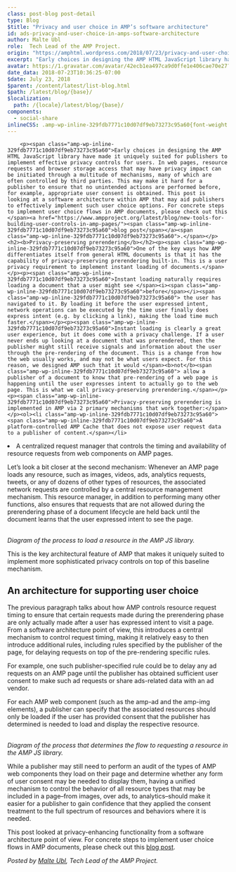 ```yaml
---
class: post-blog post-detail
type: Blog
$title: "Privacy and user choice in AMP’s software architecture"
id: ads-privacy-and-user-choice-in-amps-software-architecture
author: Malte Ubl
role:  Tech Lead of the AMP Project.
origin: "https://amphtml.wordpress.com/2018/07/23/privacy-and-user-choice-in-amps-software-architecture/amp/"
excerpt: "Early choices in designing the AMP HTML JavaScript library have made it uniquely suited for publishers to implement effective privacy controls for users. In web pages, resource requests and browser storage access that may have privacy impact can be initiated through a multitude of mechanisms, many of which are often controlled by third parties. This [&#8230;]"
avatar: https://1.gravatar.com/avatar/42ecb1ea497ca9d0ffe1e406cae70e27?s=96&d=identicon&r=G
date_data: 2018-07-23T10:36:25-07:00
$date: July 23, 2018
$parent: /content/latest/list-blog.html
$path: /latest/blog/{base}/
$localization:
  path: /{locale}/latest/blog/{base}/
components:
  - social-share
inlineCSS: .amp-wp-inline-329fdb7771c10d07df9eb73273c95a60{font-weight:400;}
---
```


<div class="amp-wp-article-content">

		<p><span class="amp-wp-inline-329fdb7771c10d07df9eb73273c95a60">Early choices in designing the AMP HTML JavaScript library have made it uniquely suited for publishers to implement effective privacy controls for users. In web pages, resource requests and browser storage access that may have privacy impact can be initiated through a multitude of mechanisms, many of which are often controlled by third parties. This may make it hard for a publisher to ensure that no unintended actions are performed before, for example, appropriate user consent is obtained. This post is looking at a software architecture within AMP that may aid publishers to effectively implement such user choice options. For concrete steps to implement user choice flows in AMP documents, please check out this </span><a href="https://www.ampproject.org/latest/blog/new-tools-for-building-user-controls-in-amp-pages/"><span class="amp-wp-inline-329fdb7771c10d07df9eb73273c95a60">blog post</span></a><span class="amp-wp-inline-329fdb7771c10d07df9eb73273c95a60">.</span></p><h2><b>Privacy-preserving prerendering</b></h2><p><span class="amp-wp-inline-329fdb7771c10d07df9eb73273c95a60">One of the key ways how AMP differentiates itself from general HTML documents is that it has the capability of privacy-preserving prerendering built-in. This is a user privacy requirement to implement instant loading of documents.</span></p><p><span class="amp-wp-inline-329fdb7771c10d07df9eb73273c95a60">Instant loading naturally requires loading a document that a user might see </span><i><span class="amp-wp-inline-329fdb7771c10d07df9eb73273c95a60">before</span></i><span class="amp-wp-inline-329fdb7771c10d07df9eb73273c95a60"> the user has navigated to it. By loading it before the user expressed intent, network operations can be executed by the time user finally does express intent (e.g. by clicking a link), making the load time much faster.</span></p><p><span class="amp-wp-inline-329fdb7771c10d07df9eb73273c95a60">Instant loading is clearly a great user experience, but it does come with a privacy challenge. If a user never ends up looking at a document that was prerendered, then the publisher might still receive signals and information about the user through the pre-rendering of the document. This is a change from how the web usually works, and may not be what users expect. For this reason, we designed AMP such that it would </span><b>not</b><span class="amp-wp-inline-329fdb7771c10d07df9eb73273c95a60"> allow a publisher of a document to know that pre-rendering of a web page is happening until the user expresses intent to actually go to the web page. This is what we call privacy-preserving prerendering.</span></p><p><span class="amp-wp-inline-329fdb7771c10d07df9eb73273c95a60">Privacy-preserving prerendering is implemented in AMP via 2 primary mechanisms that work together:</span></p><ol><li class="amp-wp-inline-329fdb7771c10d07df9eb73273c95a60"><span class="amp-wp-inline-329fdb7771c10d07df9eb73273c95a60">A platform-controlled AMP Cache that does not expose user request data to a publisher of content.</span></li>
<li class="amp-wp-inline-329fdb7771c10d07df9eb73273c95a60"><span class="amp-wp-inline-329fdb7771c10d07df9eb73273c95a60">A centralized request manager that controls the timing and availability of resource requests from web components on AMP pages.</span></li>
</ol><p><span class="amp-wp-inline-329fdb7771c10d07df9eb73273c95a60">Let’s look a bit closer at the second mechanism: Whenever an AMP page loads any resource, such as images, videos, ads, analytics requests, tweets, or any of dozens of other types of resources, the associated network requests are controlled by a central resource management mechanism. This resource manager, in addition to performing many other functions, also ensures that requests that are not allowed during the prerendering phase of a document lifecycle are held back until the document learns that the user expressed intent to see the page.</span></p><p><amp-img class="alignnone size-full wp-image-2111 amp-wp-enforced-sizes" src="https://amphtml.files.wordpress.com/2018/07/privacy-and-user-choice-in-amp_s-software-architecture-blog-post-e1532367183277.png?w=660" alt="privacy-and-user-choice-in-amp_s-software-architecture-blog-post-e1532367137299.png" srcset="https://amphtml.files.wordpress.com/2018/07/privacy-and-user-choice-in-amp_s-software-architecture-blog-post-e1532367183277.png 344w, https://amphtml.files.wordpress.com/2018/07/privacy-and-user-choice-in-amp_s-software-architecture-blog-post-e1532367183277.png?w=141 141w, https://amphtml.files.wordpress.com/2018/07/privacy-and-user-choice-in-amp_s-software-architecture-blog-post-e1532367183277.png?w=281 281w" sizes="(min-width: 344px) 344px, 100vw" width="344" height="367"></amp-img><br/><i><span class="amp-wp-inline-329fdb7771c10d07df9eb73273c95a60">Diagram of the process to load a resource in the AMP JS library.</span></i></p><p><span class="amp-wp-inline-329fdb7771c10d07df9eb73273c95a60">This is the key architectural feature of AMP that makes it uniquely suited to implement more sophisticated privacy controls on top of this baseline mechanism.</span></p><h2><b>An architecture for supporting user choice</b></h2><p><span class="amp-wp-inline-329fdb7771c10d07df9eb73273c95a60">The previous paragraph talks about how AMP controls resource request timing to ensure that certain requests made during the prerendering phase are only actually made after a user has expressed intent to visit a page. From a software architecture point of view, this introduces a central mechanism to control request timing, making it relatively easy to then introduce additional rules, including rules specified by the publisher of the page, for delaying requests on top of the pre-rendering specific rules. </span></p><p><span class="amp-wp-inline-329fdb7771c10d07df9eb73273c95a60">For example, one such publisher-specified rule could be to delay any ad requests on an AMP page until the publisher has obtained sufficient user consent to make such ad requests or share ads-related data with an ad vendor. </span></p><p><span class="amp-wp-inline-329fdb7771c10d07df9eb73273c95a60">For each AMP web component (such as the </span><span class="amp-wp-inline-329fdb7771c10d07df9eb73273c95a60">amp-ad</span><span class="amp-wp-inline-329fdb7771c10d07df9eb73273c95a60"> and the </span><span class="amp-wp-inline-329fdb7771c10d07df9eb73273c95a60">amp-img</span><span class="amp-wp-inline-329fdb7771c10d07df9eb73273c95a60"> elements), a publisher can specify that the associated resources should only be loaded if the user has provided consent that the publisher has determined is needed to load and display the respective resource.</span></p><p><amp-img class="alignnone size-full wp-image-2112 amp-wp-enforced-sizes" src="https://amphtml.files.wordpress.com/2018/07/privacy-and-user-choice-in-amp_s-software-architecture-blog-post-1-e1532367237552.png?w=660" alt="privacy-and-user-choice-in-amp_s-software-architecture-blog-post-1.png" srcset="https://amphtml.files.wordpress.com/2018/07/privacy-and-user-choice-in-amp_s-software-architecture-blog-post-1-e1532367237552.png 619w, https://amphtml.files.wordpress.com/2018/07/privacy-and-user-choice-in-amp_s-software-architecture-blog-post-1-e1532367237552.png?w=145 145w, https://amphtml.files.wordpress.com/2018/07/privacy-and-user-choice-in-amp_s-software-architecture-blog-post-1-e1532367237552.png?w=291 291w" sizes="(min-width: 619px) 619px, 100vw" width="619" height="639"></amp-img><br/><i><span class="amp-wp-inline-329fdb7771c10d07df9eb73273c95a60">Diagram of the process that determines the flow to requesting a resource in the AMP JS library. </span></i></p><p><span class="amp-wp-inline-329fdb7771c10d07df9eb73273c95a60">While a publisher may still need to perform an audit of the types of AMP web components they load on their page and determine whether any form of user consent may be needed to display them, having a unified mechanism to control the behavior of all resource types that may be included in a page–from images, over ads, to analytics–should make it easier for a publisher to gain confidence that they applied the consent treatment to the full spectrum of resources and behaviors where it is needed.</span></p><p><span class="amp-wp-inline-329fdb7771c10d07df9eb73273c95a60">This post looked at privacy-enhancing functionality from a software architecture point of view. For concrete steps to implement user choice flows in AMP documents, please check out this </span><a href="https://www.ampproject.org/latest/blog/new-tools-for-building-user-controls-in-amp-pages/"><span class="amp-wp-inline-329fdb7771c10d07df9eb73273c95a60">blog post</span></a><span class="amp-wp-inline-329fdb7771c10d07df9eb73273c95a60">.</span></p><p><i><span class="amp-wp-inline-329fdb7771c10d07df9eb73273c95a60">Posted by <a href="https://twitter.com/cramforce">Malte Ubl</a>, Tech Lead of the AMP Project.</span></i></p>	</div>

	

</div>

